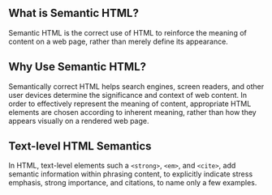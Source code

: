 ## What is Semantic HTML?

Semantic HTML is the correct use of HTML to reinforce the meaning of content on a web page, rather than merely define its appearance.

## Why Use Semantic HTML?

Semantically correct HTML helps search engines, screen readers, and other user devices determine the significance and context of web content. In order to effectively represent the meaning of content, appropriate HTML elements are chosen according to inherent meaning, rather than how they appears visually on a rendered web page.

## Text-level HTML Semantics

In HTML, text-level elements such a `<strong>`, `<em>`, and `<cite>`, add semantic information within phrasing content, to explicitly indicate stress emphasis, strong importance, and citations, to name only a few examples.
